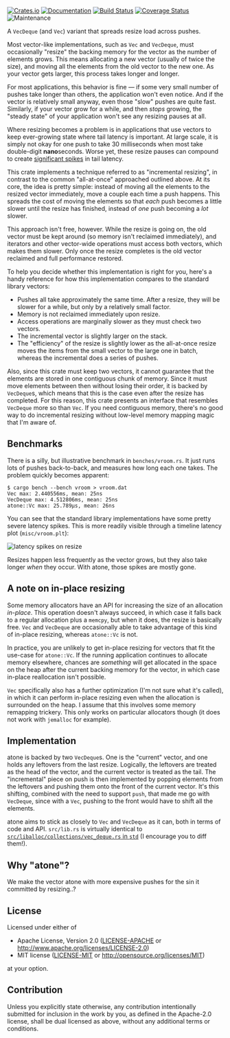 [![Crates.io](https://img.shields.io/crates/v/atone.svg)](https://crates.io/crates/atone)
[![Documentation](https://docs.rs/atone/badge.svg)](https://docs.rs/atone/)
[![Build Status](https://dev.azure.com/jonhoo/jonhoo/_apis/build/status/atone?branchName=master)](https://dev.azure.com/jonhoo/jonhoo/_build/latest?definitionId=27&branchName=master)
[![Coverage Status](https://codecov.io/gh/jonhoo/atone/branch/master/graph/badge.svg)](https://codecov.io/gh/jonhoo/atone)
![Maintenance](https://img.shields.io/badge/maintenance-experimental-blue.svg)

A `VecDeque` (and `Vec`) variant that spreads resize load across pushes.

Most vector-like implementations, such as `Vec` and `VecDeque`, must
occasionally "resize" the backing memory for the vector as the number of
elements grows. This means allocating a new vector (usually of twice the
size), and moving all the elements from the old vector to the new one.
As your vector gets larger, this process takes longer and longer.

For most applications, this behavior is fine — if some very small number
of pushes take longer than others, the application won't even notice.
And if the vector is relatively small anyway, even those "slow" pushes
are quite fast. Similarly, if your vector grow for a while, and then
_stops_ growing, the "steady state" of your application won't see any
resizing pauses at all.

Where resizing becomes a problem is in applications that use vectors to
keep ever-growing state where tail latency is important. At large scale,
it is simply not okay for one push to take 30 milliseconds when most
take double-digit **nano**seconds. Worse yet, these resize pauses can
compound to create [significant spikes] in tail latency.

This crate implements a technique referred to as "incremental resizing",
in contrast to the common "all-at-once" approached outlined above. At
its core, the idea is pretty simple: instead of moving all the elements
to the resized vector immediately, move a couple each time a push
happens. This spreads the cost of moving the elements so that _each_
push becomes a little slower until the resize has finished, instead of
_one_ push becoming a _lot_ slower.

This approach isn't free, however. While the resize is going on, the old
vector must be kept around (so memory isn't reclaimed immediately), and
iterators and other vector-wide operations must access both vectors,
which makes them slower. Only once the resize completes is the old
vector reclaimed and full performance restored.

To help you decide whether this implementation is right for you, here's
a handy reference for how this implementation compares to the standard
library vectors:

 - Pushes all take approximately the same time.
   After a resize, they will be slower for a while, but only by a
   relatively small factor.
 - Memory is not reclaimed immediately upon resize.
 - Access operations are marginally slower as they must check two
   vectors.
 - The incremental vector is slightly larger on the stack.
 - The "efficiency" of the resize is slightly lower as the all-at-once
   resize moves the items from the small vector to the large one in
   batch, whereas the incremental does a series of pushes.

Also, since this crate must keep two vectors, it cannot guarantee that
the elements are stored in one contiguous chunk of memory. Since it must
move elements between then without losing their order, it is backed by
`VecDeque`s, which means that this is the case even after the resize has
completed. For this reason, this crate presents an interface that
resembles `VecDeque` more so than `Vec`. If you need contiguous memory,
there's no good way to do incremental resizing without low-level memory
mapping magic that I'm aware of.

## Benchmarks

There is a silly, but illustrative benchmark in `benches/vroom.rs`. It
just runs lots of pushes back-to-back, and measures how long each one
takes. The problem quickly becomes apparent:

```console
$ cargo bench --bench vroom > vroom.dat
Vec max: 2.440556ms, mean: 25ns
VecDeque max: 4.512806ms, mean: 25ns
atone::Vc max: 25.789µs, mean: 26ns
```

You can see that the standard library implementations have some pretty
severe latency spikes. This is more readily visible through a timeline
latency plot (`misc/vroom.plt`):

![latency spikes on resize](https://raw.githubusercontent.com/jonhoo/atone/master/misc/vroom.png)

Resizes happen less frequently as the vector grows, but they also take
longer _when_ they occur. With atone, those spikes are mostly gone.

## A note on in-place resizing

Some memory allocators have an API for increasing the size of an
allocation _in-place_. This operation doesn't always succeed, in which
case it falls back to a regular allocation plus a `memcpy`, but when it
does, the resize is basically free. `Vec` and `VecDeque` are
occasionally able to take advantage of this kind of in-place resizing,
whereas `atone::Vc` is not.

In practice, you are unlikely to get in-place resizing for vectors that
fit the use-case for `atone::Vc`. If the running application continues
to allocate memory elsewhere, chances are _something_ will get allocated
in the space on the heap after the current backing memory for the
vector, in which case in-place reallocation isn't possible.

`Vec` specifically also has a further optimization (I'm not sure what
it's called), in which it can perform in-place resizing even when the
allocation is surrounded on the heap. I assume that this involves some
memory remapping trickery. This only works on particular allocators
though (it does not work with `jemalloc` for example).

## Implementation

atone is backed by two `VecDeque`s. One is the "current" vector, and one
holds any leftovers from the last resize. Logically, the leftovers are
treated as the head of the vector, and the current vector is treated as
the tail. The "incremental" piece on push is then implemented by popping
elements from the leftovers and pushing them onto the front of the
current vector. It's this shifting, combined with the need to support
`push`, that made me go with `VecDeque`, since with a `Vec`, pushing to
the front would have to shift all the elements.

atone aims to stick as closely to `Vec` and `VecDeque` as it can, both
in terms of code and API. `src/lib.rs` is virtually
identical to [`src/liballoc/collections/vec_deque.rs` in `std`][src] (I
encourage you to diff them!).

## Why "atone"?

We make the vector atone with more expensive pushes for the sin it committed by resizing..?

[significant spikes]: https://twitter.com/jonhoo/status/1277618908355313670
[src]: https://github.com/rust-lang/rust/blob/master/src/liballoc/collections/vec_deque.rs

## License

Licensed under either of

 * Apache License, Version 2.0
   ([LICENSE-APACHE](LICENSE-APACHE) or http://www.apache.org/licenses/LICENSE-2.0)
 * MIT license
   ([LICENSE-MIT](LICENSE-MIT) or http://opensource.org/licenses/MIT)

at your option.

## Contribution

Unless you explicitly state otherwise, any contribution intentionally submitted
for inclusion in the work by you, as defined in the Apache-2.0 license, shall be
dual licensed as above, without any additional terms or conditions.
